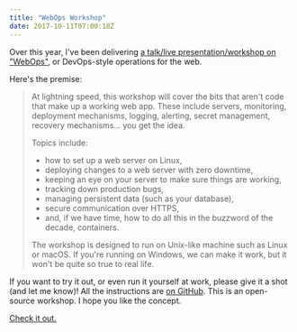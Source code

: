 ```yaml
---
title: "WebOps Workshop"
date: 2017-10-11T07:00:18Z
---
```


Over this year, I've been delivering [a talk/live presentation/workshop on "WebOps"][webops-workshop], or DevOps-style operations for the web.

Here's the premise:

> At lightning speed, this workshop will cover the bits that aren't code that make up a working web app. These include servers, monitoring, deployment mechanisms, logging, alerting, secret management, recovery mechanisms… you get the idea.
> 
> Topics include:
> 
>   * how to set up a web server on Linux,
>   * deploying changes to a web server with zero downtime,
>   * keeping an eye on your server to make sure things are working,
>   * tracking down production bugs,
>   * managing persistent data (such as your database),
>   * secure communication over HTTPS,
>   * and, if we have time, how to do all this in the buzzword of the decade, containers.
> 
> The workshop is designed to run on Unix-like machine such as Linux or macOS. If you're running on Windows, we can make it work, but it won't be quite so true to real life.

<!--more-->

If you want to try it out, or even run it yourself at work, please give it a shot (and let me know)! All the instructions are [on GitHub][webops-workshop]. This is an open-source workshop. I hope you like the concept.

[Check it out.][webops-workshop]

[webops-workshop]: https://github.com/SamirTalwar/webops-workshop
